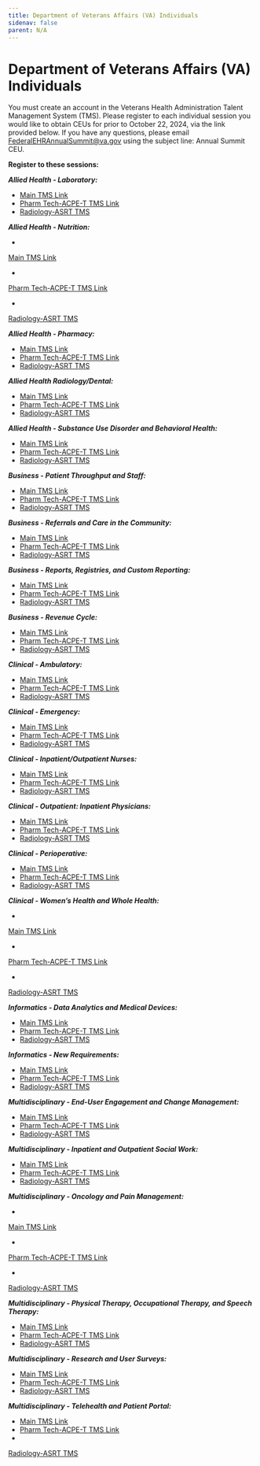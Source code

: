 ```yaml
---
title: Department of Veterans Affairs (VA) Individuals
sidenav: false
parent: N/A
---
```

# **Department of Veterans Affairs (VA) Individuals**

You must create an account in the Veterans Health Administration Talent Management System (TMS). Please register to each individual session you would like to obtain CEUs for prior to October 22, 2024, via the link provided below. If you have any questions, please email [FederalEHRAnnualSummit@va.gov](mailto:FederalEHRAnnualSummit@va.gov) using the subject line: Annual Summit CEU.

**Register to these sessions:**

***Allied Health - Laboratory:***

- [Main TMS Link](https://va-hcm03.ns2cloud.com/learning/user/common/viewItemDetails.do?componentID=131013683&componentTypeID=VA&fromSF=Y&revisionDate=1721793600000&menuGroup=Learning&menuItem=Cur&fromDeepLink=true&hideItemDetailsBackLink=true#/5F0CC400A546FC131900720677B92EA7)
- [Pharm Tech-ACPE-T TMS Link](https://va-hcm03.ns2cloud.com/learning/user/deeplink.do?linkId=ITEM_DETAILS&componentID=131013686&componentTypeID=VA&fromSF=Y&revisionDate=1721793600000#/CB0CC400A546FC131900720677B92EA7)
- [Radiology-ASRT TMS](https://www.fehrm.gov/radiology-allied-health-laboratory-asrt-tms/)

***Allied Health - Nutrition:***

- 


[Main TMS Link](https://va-hcm03.ns2cloud.com/learning/user/deeplink.do?linkId=ITEM_DETAILS&componentID=131013873&componentTypeID=VA&fromSF=Y&revisionDate=1723003200000#/77431C913131AD1C1900720634C063BA)

- 


[Pharm Tech-ACPE-T TMS Link](https://va-hcm03.ns2cloud.com/learning/user/deeplink.do?linkId=ITEM_DETAILS&componentID=131013872&componentTypeID=VA&fromSF=Y&revisionDate=1723003200000#/4D431C913131AD1C1900720634C063BA)

- 
[Radiology-ASRT TMS](https://www.fehrm.gov/radiology-allied-health-nutrition-asrt-tms)


***Allied Health - Pharmacy:***

- [Main TMS Link](https://va-hcm03.ns2cloud.com/learning/user/deeplink.do?linkId=ITEM_DETAILS&componentID=131013759&componentTypeID=VA&fromSF=Y&revisionDate=1722312000000#/AA2F9900A546FC131900720677B92EA7)
- [Pharm Tech-ACPE-T TMS Link](https://va-hcm03.ns2cloud.com/learning/user/deeplink.do?linkId=ITEM_DETAILS&componentID=131013817&componentTypeID=VA&fromSF=Y&revisionDate=1722830400000#/3A309900A546FC131900720677B92EA7)
- [Radiology-ASRT TMS](https://www.fehrm.gov/radiology-allied-health-pharmacy-asrt-tms/)

***Allied Health Radiology/Dental:***

- [Main TMS Link](https://va-hcm03.ns2cloud.com/learning/user/common/viewItemDetails.do?componentID=131013762&componentTypeID=VA&fromSF=Y&revisionDate=1722312000000&menuGroup=Learning&menuItem=Cur&fromDeepLink=true&hideItemDetailsBackLink=true#/750DC400A546FC131900720677B92EA7)
- [Pharm Tech-ACPE-T TMS Link](https://va-hcm03.ns2cloud.com/learning/user/deeplink.do?linkId=ITEM_DETAILS&componentID=131013818&componentTypeID=VA&fromSF=Y&revisionDate=1722830400000#/63309900A546FC131900720677B92EA7)
- [Radiology-ASRT TMS](https://www.fehrm.gov/radiology-allied-health-radiology-dental-asrt-tms/)

***Allied Health - Substance Use Disorder and Behavioral Health:***

- [Main TMS Link](https://va-hcm03.ns2cloud.com/learning/user/deeplink.do?linkId=ITEM_DETAILS&componentID=131013877&componentTypeID=VA&fromSF=Y&revisionDate=1723003200000#/1D070F923131AD1C1900720634C063BA)
- [Pharm Tech-ACPE-T TMS Link](https://va-hcm03.ns2cloud.com/learning/user/deeplink.do?linkId=ITEM_DETAILS&componentID=131013876&componentTypeID=VA&fromSF=Y&revisionDate=1723003200000#/F0060F923131AD1C1900720634C063BA)
- [Radiology-ASRT TMS](https://www.fehrm.gov/radiology-allied-health-substance-use-disorder-and-behavioral-health-asrt-tms)

***Business - Patient Throughput and Staff:***

- [Main TMS Link](https://va-hcm03.ns2cloud.com/learning/user/deeplink.do?linkId=ITEM_DETAILS&componentID=131013777&componentTypeID=VA&fromSF=Y&revisionDate=1722398400000#/DD0DC400A546FC131900720677B92EA7)
- [Pharm Tech-ACPE-T TMS Link](https://va-hcm03.ns2cloud.com/learning/user/deeplink.do?linkId=ITEM_DETAILS&componentID=131013819&componentTypeID=VA&fromSF=Y&revisionDate=1722830400000#/1D0EC400A546FC131900720677B92EA7)
- [Radiology-ASRT TMS](https://www.fehrm.gov/radiology-business-patient-throughput-and-staff-asrt-tms/)

***Business - Referrals and Care in the Community:***

- [Main TMS Link](https://va-hcm03.ns2cloud.com/learning/user/deeplink.do?linkId=ITEM_DETAILS&componentID=131013816&componentTypeID=VA&fromSF=Y&revisionDate=1722830400000#/90D6EE00A546FC131900720677B92EA7)
- [Pharm Tech-ACPE-T TMS Link](https://va-hcm03.ns2cloud.com/learning/user/deeplink.do?linkId=ITEM_DETAILS&componentID=131013821&componentTypeID=VA&fromSF=Y&revisionDate=1722830400000#/B9D6EE00A546FC131900720677B92EA7)
- [Radiology-ASRT TMS](https://www.fehrm.gov/radiology-business-referrals-and-care-in-the-community-asrt-tms/)

***Business - Reports, Registries, and Custom Reporting:***

- [Main TMS Link](https://va-hcm03.ns2cloud.com/learning/user/deeplink.do?linkId=ITEM_DETAILS&componentID=131013835&componentTypeID=VA&fromSF=Y&revisionDate=1722830400000#/0CD7EE00A546FC131900720677B92EA7)
- [Pharm Tech-ACPE-T TMS Link](https://va-hcm03.ns2cloud.com/learning/user/deeplink.do?linkId=ITEM_DETAILS&componentID=131013829&componentTypeID=VA&fromSF=Y&revisionDate=1722830400000#/E1D6EE00A546FC131900720677B92EA7)
- [Radiology-ASRT TMS](https://www.fehrm.gov/radiology-business-reports-registries-and-custom-reporting-asrt-tms/)

***Business - Revenue Cycle:***

- [Main TMS Link](https://va-hcm03.ns2cloud.com/learning/user/deeplink.do?linkId=ITEM_DETAILS&componentID=131013875&componentTypeID=VA&fromSF=Y&revisionDate=1723003200000#/CE431C913131AD1C1900720634C063BA)
- [Pharm Tech-ACPE-T TMS Link](https://va-hcm03.ns2cloud.com/learning/user/deeplink.do?linkId=ITEM_DETAILS&componentID=131013874&componentTypeID=VA&fromSF=Y&revisionDate=1723003200000#/A5431C913131AD1C1900720634C063BA)
- [Radiology-ASRT TMS](https://www.fehrm.gov/radiology-business-revenue-cycle-asrt-tms)

***Clinical - Ambulatory:***

- [Main TMS Link](https://va-hcm03.ns2cloud.com/learning/user/deeplink.do?linkId=ITEM_DETAILS&componentID=131013616&componentTypeID=VA&fromSF=Y&revisionDate=1721275200000#/3A0BC400A546FC131900720677B92EA7)
- [Pharm Tech-ACPE-T TMS Link](https://va-hcm03.ns2cloud.com/learning/user/deeplink.do?linkId=ITEM_DETAILS&componentID=131013685&componentTypeID=VA&fromSF=Y&revisionDate=1721793600000#/9B0CC400A546FC131900720677B92EA7)
- [Radiology-ASRT TMS](https://www.fehrm.gov/radiology-asrt-tms/)

***Clinical - Emergency:***

- [Main TMS Link](https://va-hcm03.ns2cloud.com/learning/user/deeplink.do?linkId=ITEM_DETAILS&componentID=131013831&componentTypeID=VA&fromSF=Y&revisionDate=1722830400000#/FD49EC903131AD1C1900720634C063BA)
- [Pharm Tech-ACPE-T TMS Link](https://va-hcm03.ns2cloud.com/learning/user/deeplink.do?linkId=ITEM_DETAILS&componentID=131013832&componentTypeID=VA&fromSF=Y&revisionDate=1722830400000#/254AEC903131AD1C1900720634C063BA)
- [Radiology-ASRT TMS](https://www.fehrm.gov/radiology-clinical-emergency-asrt-tms)

***Clinical - Inpatient/Outpatient Nurses:***

- [Main TMS Link](https://va-hcm03.ns2cloud.com/learning/user/common/viewItemDetails.do?componentID=131013837&componentTypeID=VA&fromSF=Y&revisionDate=1722830400000&menuGroup=Learning&menuItem=Cur&fromDeepLink=true&hideItemDetailsBackLink=true#/C740B7903131AD1C1900720634C063BA)
- [Pharm Tech-ACPE-T TMS Link](https://va-hcm03.ns2cloud.com/learning/user/deeplink.do?linkId=ITEM_DETAILS&componentID=131013839&componentTypeID=VA&fromSF=Y&revisionDate=1722830400000#/1F41B7903131AD1C1900720634C063BA)
- [Radiology-ASRT TMS](https://www.fehrm.gov/radiology-clinical-inpatient-outpatient-nurses-asrt-tms)

***Clinical - Outpatient: Inpatient Physicians:***

- [Main TMS Link](https://va-hcm03.ns2cloud.com/learning/user/common/viewItemDetails.do?componentID=131013833&componentTypeID=VA&fromSF=Y&revisionDate=1722830400000&menuGroup=Learning&menuItem=Cur&fromDeepLink=true&hideItemDetailsBackLink=true#/6940B7903131AD1C1900720634C063BA)
- [Pharm Tech-ACPE-T TMS Link](https://va-hcm03.ns2cloud.com/learning/user/deeplink.do?linkId=ITEM_DETAILS&componentID=131013834&componentTypeID=VA&fromSF=Y&revisionDate=1722830400000#/9C40B7903131AD1C1900720634C063BA)
- [Radiology-ASRT TMS](https://www.fehrm.gov/radiology-clinical-outpatient-inpatient-physicians-asrt-tms)

***Clinical - Perioperative:***

- [Main TMS Link](https://va-hcm03.ns2cloud.com/learning/user/deeplink.do?linkId=ITEM_DETAILS&componentID=131013838&componentTypeID=VA&fromSF=Y&revisionDate=1722830400000#/EF40B7903131AD1C1900720634C063BA)
- [Pharm Tech-ACPE-T TMS Link](https://va-hcm03.ns2cloud.com/learning/user/deeplink.do?linkId=ITEM_DETAILS&componentID=131013840&componentTypeID=VA&fromSF=Y&revisionDate=1722830400000#/4641B7903131AD1C1900720634C063BA)
- [Radiology-ASRT TMS](https://www.fehrm.gov/radiology-clinical-perioperative-asrt-tms)

***Clinical - Women’s Health and Whole Health:***

- 


[Main TMS Link](https://va-hcm03.ns2cloud.com/learning/user/deeplink.do?linkId=ITEM_DETAILS&componentID=131013881&componentTypeID=VA&fromSF=Y&revisionDate=1723003200000#/D2070F923131AD1C1900720634C063BA)

- 


[Pharm Tech-ACPE-T TMS Link](https://va-hcm03.ns2cloud.com/learning/user/deeplink.do?linkId=ITEM_DETAILS&componentID=131013880&componentTypeID=VA&fromSF=Y&revisionDate=1723003200000#/9E070F923131AD1C1900720634C063BA)

- 
[Radiology-ASRT TMS](https://www.fehrm.gov/radiology-clinical-women%E2%80%99s-health-and-whole-health-asrt-tms)


***Informatics - Data Analytics and Medical Devices:***

- [Main TMS Link](https://va-hcm03.ns2cloud.com/learning/user/deeplink.do?linkId=ITEM_DETAILS&componentID=131013862&componentTypeID=VA&fromSF=Y&revisionDate=1723003200000#/1142B7903131AD1C1900720634C063BA)
- [Pharm Tech-ACPE-T TMS Link](https://va-hcm03.ns2cloud.com/learning/user/deeplink.do?linkId=ITEM_DETAILS&componentID=131013861&componentTypeID=VA&fromSF=Y&revisionDate=1723003200000#/E641B7903131AD1C1900720634C063BA)
- [Radiology-ASRT TMS](https://www.fehrm.gov/radiology-informatics-data-analytics-and-medical-devices-asrt-tms)

***Informatics - New Requirements:***

- [Main TMS Link](https://va-hcm03.ns2cloud.com/learning/user/deeplink.do?linkId=ITEM_DETAILS&componentID=131013860&componentTypeID=VA&fromSF=Y&revisionDate=1723003200000#/A441B7903131AD1C1900720634C063BA)
- [Pharm Tech-ACPE-T TMS Link](https://va-hcm03.ns2cloud.com/learning/user/deeplink.do?linkId=ITEM_DETAILS&componentID=131013859&componentTypeID=VA&fromSF=Y&revisionDate=1723003200000#/7541B7903131AD1C1900720634C063BA)
- [Radiology-ASRT TMS](https://www.fehrm.gov/radiology-informatics-new-requirements-asrt-tms)

***Multidisciplinary - End-User Engagement and Change Management:***

- [Main TMS Link](https://va-hcm03.ns2cloud.com/learning/user/deeplink.do?linkId=ITEM_DETAILS&componentID=131013815&componentTypeID=VA&fromSF=Y&revisionDate=1722830400000#/3640B7903131AD1C1900720634C063BA)
- [Pharm Tech-ACPE-T TMS Link](https://va-hcm03.ns2cloud.com/learning/user/common/viewItemDetails.do?componentID=131013820&componentTypeID=VA&fromSF=Y&revisionDate=1722830400000&menuGroup=Learning&menuItem=Cur&fromDeepLink=true&hideItemDetailsBackLink=true#/AAD55E933131AD1C1900720634C063BA)
- [Radiology-ASRT TMS](https://www.fehrm.gov/radiology-multidisciplinary-end-user-engagement-and-change-management-asrt-tms)

***Multidisciplinary - Inpatient and Outpatient Social Work:***

- [Main TMS Link](https://va-hcm03.ns2cloud.com/learning/user/deeplink.do?linkId=ITEM_DETAILS&componentID=131013866&componentTypeID=VA&fromSF=Y&revisionDate=1723003200000#/C542B7903131AD1C1900720634C063BA)
- [Pharm Tech-ACPE-T TMS Link](https://va-hcm03.ns2cloud.com/learning/user/deeplink.do?linkId=ITEM_DETAILS&componentID=131013865&componentTypeID=VA&fromSF=Y&revisionDate=1723003200000#/9B42B7903131AD1C1900720634C063BA)
- [Radiology-ASRT TMS](https://www.fehrm.gov/radiology-multidisciplinary-inpatient-and-outpatient-social-work-asrt-tms)

***Multidisciplinary - Oncology and Pain Management:***

- 


[Main TMS Link](https://va-hcm03.ns2cloud.com/learning/user/common/viewItemDetails.do?componentID=131013879&componentTypeID=VA&fromSF=Y&revisionDate=1723003200000&menuGroup=Learning&menuItem=Cur&fromDeepLink=true&hideItemDetailsBackLink=true#/73070F923131AD1C1900720634C063BA)

- 


[Pharm Tech-ACPE-T TMS Link](https://va-hcm03.ns2cloud.com/learning/user/deeplink.do?linkId=ITEM_DETAILS&componentID=131013878&componentTypeID=VA&fromSF=Y&revisionDate=1723003200000#/47070F923131AD1C1900720634C063BA)

- 
[Radiology-ASRT TMS](https://www.fehrm.gov/radiology-multidisciplinary-oncology-and-pain-management-asrt-tms)


***Multidisciplinary - Physical Therapy, Occupational Therapy, and Speech Therapy:***

- [Main TMS Link](https://va-hcm03.ns2cloud.com/learning/user/deeplink.do?linkId=ITEM_DETAILS&componentID=131013864&componentTypeID=VA&fromSF=Y&revisionDate=1723003200000#/7242B7903131AD1C1900720634C063BA)
- [Pharm Tech-ACPE-T TMS Link](https://va-hcm03.ns2cloud.com/learning/user/deeplink.do?linkId=ITEM_DETAILS&componentID=131013863&componentTypeID=VA&fromSF=Y&revisionDate=1723003200000#/4742B7903131AD1C1900720634C063BA)
- [Radiology-ASRT TMS](https://www.fehrm.gov/radiology-informatics-data-analytics-and-medical-devices-asrt-tms-1)

***Multidisciplinary - Research and User Surveys:***

- [Main TMS Link](https://va-hcm03.ns2cloud.com/learning/user/deeplink.do?linkId=ITEM_DETAILS&componentID=131013869&componentTypeID=VA&fromSF=Y&revisionDate=1723003200000#/1943B7903131AD1C1900720634C063BA)
- [Pharm Tech-ACPE-T TMS Link](https://va-hcm03.ns2cloud.com/learning/user/deeplink.do?linkId=ITEM_DETAILS&componentID=131013868&componentTypeID=VA&fromSF=Y&revisionDate=1723003200000#/ED42B7903131AD1C1900720634C063BA)
- [Radiology-ASRT TMS](https://www.fehrm.gov/radiology-multidisciplinary-research-and-user-surveys-asrt-tms)

***Multidisciplinary - Telehealth and Patient Portal:***

- [Main TMS Link](https://va-hcm03.ns2cloud.com/learning/user/common/viewItemDetails.do?componentID=131013836&componentTypeID=VA&fromSF=Y&revisionDate=1722830400000&menuGroup=Learning&menuItem=Cur&fromDeepLink=true&hideItemDetailsBackLink=true#/AE060F923131AD1C1900720634C063BA)
- [Pharm Tech-ACPE-T TMS Link](https://va-hcm03.ns2cloud.com/learning/user/deeplink.do?linkId=ITEM_DETAILS&componentID=131013830&componentTypeID=VA&fromSF=Y&revisionDate=1722830400000#/EE5ADC913131AD1C1900720634C063BA)
- 


[Radiology-ASRT TMS](https://www.fehrm.gov/radiology-multidisciplinary-telehealth-patient-portal-asrt-tms)

